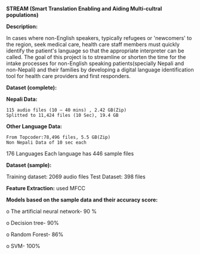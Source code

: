 **STREAM (Smart Translation Enabling and Aiding Multi-cultral populations)**

**Description:**

In cases where non-English speakers, typically refugees or 'newcomers' to the region, seek medical care, health care staff members must quickly identify the patient's language so that the appropriate interpreter can be called.
The goal of this project is to streamline or shorten the time for the intake processes for non-English speaking patients(specially Nepali and non-Nepali) and their families by developing a digital language identification tool for health care providers and first responders.

**Dataset (complete):**

**Nepali Data:**

	115 audio files (10 – 40 mins) , 2.42 GB(Zip)
	Splitted to 11,424 files (10 Sec), 19.4 GB

**Other Language Data:**

	From Topcoder:78,496 files, 5.5 GB(Zip)
	Non Nepali Data of 10 sec each
  176 Languages
	Each language has 446 sample files


**Dataset (sample):**

Training dataset: 2069 audio files 
Test Dataset: 398 files 

**Feature Extraction:**
  used MFCC 

**Models based on the sample data and their accuracy score:**

o   The artificial neural network-  90 %

o   Decision tree- 90%

o   Random Forest- 86%

o   SVM-  100%
